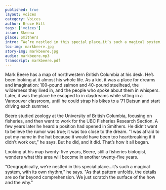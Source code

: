 ```yaml
---
published: true
layout: voices
category: Voices
author: Bruce Hill
tags: ['voices']
issue: Skeena
place: Smithers
intro: “We’re nestled in this special place…it’s such a magical system, with its own rhythm."
toc-img: markbeere.jpg
story-img: markbeere.jpg
audio: markbeere.mp3
transcript: markbeere.pdf
---
```


Mark Beere has a map of northwestern British Columbia at his desk. He’s been looking at it almost his whole life. As a kid, it was a place for dreams and imagination: 100-pound salmon and 40-pound steelhead, the wilderness they lived in, and the people who spoke about them in whispers. Later, it was the place he escaped to in daydreams while sitting in a Vancouver classroom, until he could strap his bikes to a ’71 Datsun and start driving each summer. 

Beere studied zoology at the University of British Columbia, focusing on fisheries, and then went to work for the UBC Fisheries Research Section. A few years later he heard a position had opened in Smithers. He didn’t want to believe the rumor was true; it was too close to the dream. “I was afraid to put my name in the hat because it would have been too heartbreaking if it didn’t work out,” he says.  But he did, and it did. That’s how it all began. 

Looking at his map twenty-five years, Beere, still a fisheries biologist, wonders what this area will become in another twenty-five years.

“Geographically, we’re nestled in this special place…it’s such a magical system, with its own rhythm," he says. "As that pattern unfolds, the details are so far beyond comprehension. We just scratch the surface of the how and the why."	
